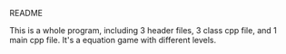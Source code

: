 README

This is a whole program, including 3 header files, 3 class cpp file, and 1 main cpp file. It's a equation game with different levels.

